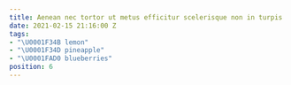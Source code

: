```yaml
---
title: Aenean nec tortor ut metus efficitur scelerisque non in turpis
date: 2021-02-15 21:16:00 Z
tags:
- "\U0001F34B lemon"
- "\U0001F34D pineapple"
- "\U0001FAD0 blueberries"
position: 6
---
```


